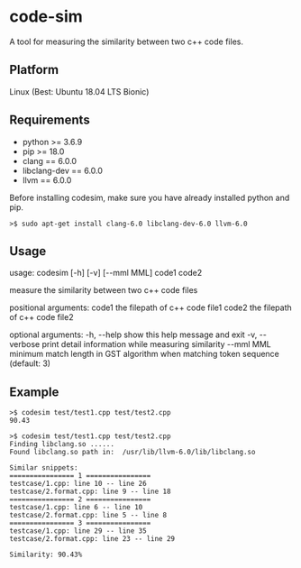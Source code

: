 # code-sim
A tool for measuring the similarity between two c++ code files.

## Platform
Linux (Best: Ubuntu 18.04 LTS Bionic)

## Requirements
- python >= 3.6.9
- pip >= 18.0
- clang == 6.0.0
- libclang-dev == 6.0.0
- llvm == 6.0.0

Before installing codesim, make sure you have already installed python and pip. 
```shell
>$ sudo apt-get install clang-6.0 libclang-dev-6.0 llvm-6.0
```

## Usage
usage: codesim [-h] [-v] [--mml MML] code1 code2

measure the similarity between two c++ code files

positional arguments:
  code1          the filepath of c++ code file1
  code2          the filepath of c++ code file2

optional arguments:
  -h, --help     show this help message and exit
  -v, --verbose  print detail information while measuring similarity
  --mml MML      minimum match length in GST algorithm when matching token
                 sequence (default: 3)

## Example
```shell
>$ codesim test/test1.cpp test/test2.cpp
90.43

>$ codesim test/test1.cpp test/test2.cpp
Finding libclang.so ......
Found libclang.so path in:  /usr/lib/llvm-6.0/lib/libclang.so 

Similar snippets:
================ 1 ================
testcase/1.cpp: line 10 -- line 26
testcase/2.format.cpp: line 9 -- line 18
================ 2 ================
testcase/1.cpp: line 6 -- line 10
testcase/2.format.cpp: line 5 -- line 8
================ 3 ================
testcase/1.cpp: line 29 -- line 35
testcase/2.format.cpp: line 23 -- line 29

Similarity: 90.43%
```